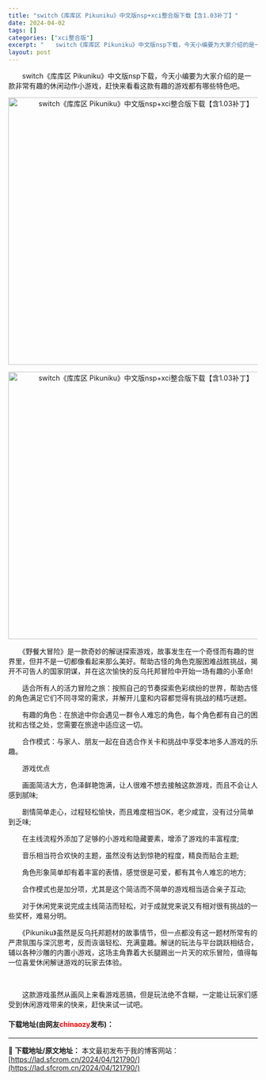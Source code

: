 ```yaml
---
title: "switch《库库区 Pikuniku》中文版nsp+xci整合版下载【含1.03补丁】"
date: 2024-04-02
tags: []
categories: ["xci整合版"]
excerpt: "　　switch《库库区 Pikuniku》中文版nsp下载，今天小编要为大家介绍的是一款非常有趣的休闲动作小游戏，赶快来看看这款有趣的游戏都有哪些特色吧。 　　《野餐大冒险》是一款奇妙的解谜探索游戏，故事发生在一个奇怪而有趣的世界里，但并不是一切都像看起来那么美好。帮助古怪的角色克服困难战胜挑战，&hellip;"
layout: post
---
```


 <p>　　switch《库库区 Pikuniku》中文版nsp下载，今天小编要为大家介绍的是一款非常有趣的休闲动作小游戏，赶快来看看这款有趣的游戏都有哪些特色吧。</p> <p align="center"><img align="" border="0" src="https://lad.sfcrom.cn/wp-content/uploads/2024/04/20240402_660be7287ee48.webp" width="540" alt="switch《库库区 Pikuniku》中文版nsp+xci整合版下载【含1.03补丁】" /></p> <p align="center"><img align="" border="0" src="https://lad.sfcrom.cn/wp-content/uploads/2024/04/20240402_660be728c4f76.webp" width="540" alt="switch《库库区 Pikuniku》中文版nsp+xci整合版下载【含1.03补丁】" /></p> <p>　　《野餐大冒险》是一款奇妙的解谜探索游戏，故事发生在一个奇怪而有趣的世界里，但并不是一切都像看起来那么美好。帮助古怪的角色克服困难战胜挑战，揭开不可告人的国家阴谋，并在这次愉快的反乌托邦冒险中开始一场有趣的小革命!</p> <p>　　适合所有人的活力冒险之旅：按照自己的节奏探索色彩缤纷的世界，帮助古怪的角色满足它们不同寻常的需求，并解开儿童和内容都觉得有挑战的精巧谜题。</p> <p>　　有趣的角色：在旅途中你会遇见一群令人难忘的角色，每个角色都有自己的困扰和古怪之处，您需要在旅途中适应这一切。</p> <p>　　合作模式：与家人、朋友一起在自选合作关卡和挑战中享受本地多人游戏的乐趣。</p> <p>　　游戏优点</p> <p>　　画面简洁大方，色泽鲜艳饱满，让人很难不想去接触这款游戏，而且不会让人感到腻味;</p> <p>　　剧情简单走心，过程轻松愉快，而且难度相当OK，老少咸宜，没有过分简单到乏味;</p> <p>　　在主线流程外添加了足够的小游戏和隐藏要素，增添了游戏的丰富程度;</p> <p>　　音乐相当符合欢快的主题，虽然没有达到惊艳的程度，精良而贴合主题;</p> <p>　　角色形象简单却有着丰富的表情，感觉很是可爱，都有其令人难忘的地方;</p> <p>　　合作模式也是加分项，尤其是这个简洁而不简单的游戏相当适合亲子互动;</p> <p>　　对于休闲党来说完成主线简洁而轻松，对于成就党来说又有相对很有挑战的一些奖杯，难易分明。</p> <p>　　《Pikuniku》虽然是反乌托邦题材的故事情节，但一点都没有这一题材所常有的严肃氛围与深沉思考，反而诙谐轻松、充满童趣。解谜的玩法与平台跳跃相结合，辅以各种沙雕的内置小游戏，这场主角靠着大长腿踢出一片天的欢乐冒险，值得每一位喜爱休闲解谜游戏的玩家去体验。</p> <p>&nbsp;</p> <p>　　这款游戏虽然从画风上来看游戏恶搞，但是玩法绝不含糊，一定能让玩家们感受到休闲游戏带来的快来，赶快来试一试吧。</p> <p><h4>下载地址(由网友<font color="red">chinaozy</font>发布)：</h4></p> 

---
📖 **下载地址/原文地址：** 本文最初发布于我的博客网站：[https://lad.sfcrom.cn/2024/04/121790/](https://lad.sfcrom.cn/2024/04/121790/)
